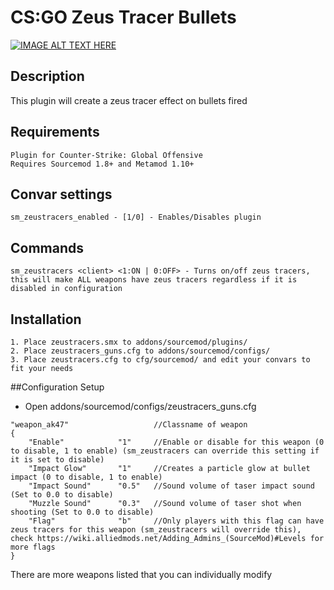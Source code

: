 # CS:GO Zeus Tracer Bullets

[![IMAGE ALT TEXT HERE](http://img.youtube.com/vi/AyNLrRxBMaw/0.jpg)](http://www.youtube.com/watch?v=AyNLrRxBMaw)

## Description
This plugin will create a zeus tracer effect on bullets fired

## Requirements
```
Plugin for Counter-Strike: Global Offensive
Requires Sourcemod 1.8+ and Metamod 1.10+
```

## Convar settings
```
sm_zeustracers_enabled - [1/0] - Enables/Disables plugin
```

## Commands
```
sm_zeustracers <client> <1:ON | 0:OFF> - Turns on/off zeus tracers, this will make ALL weapons have zeus tracers regardless if it is disabled in configuration
```

## Installation
```
1. Place zeustracers.smx to addons/sourcemod/plugins/
2. Place zeustracers_guns.cfg to addons/sourcemod/configs/
3. Place zeustracers.cfg to cfg/sourcemod/ and edit your convars to fit your needs
```

##Configuration Setup
* Open addons/sourcemod/configs/zeustracers_guns.cfg
```
"weapon_ak47"					//Classname of weapon
{
	"Enable"			"1"		//Enable or disable for this weapon (0 to disable, 1 to enable) (sm_zeustracers can override this setting if it is set to disable)
	"Impact Glow"		"1"		//Creates a particle glow at bullet impact (0 to disable, 1 to enable)
	"Impact Sound"		"0.5"	//Sound volume of taser impact sound (Set to 0.0 to disable)
	"Muzzle Sound"		"0.3"	//Sound volume of taser shot when shooting (Set to 0.0 to disable)
	"Flag"				"b"		//Only players with this flag can have zeus tracers for this weapon (sm_zeustracers will override this), check https://wiki.alliedmods.net/Adding_Admins_(SourceMod)#Levels for more flags
}
```
There are more weapons listed that you can individually modify